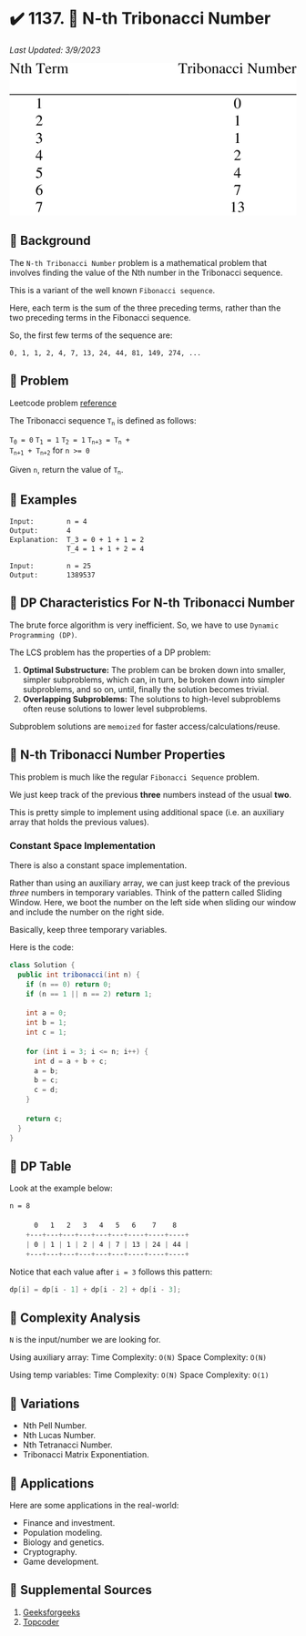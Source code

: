 # :heavy_check_mark: 1137. :green_book: N-th Tribonacci Number
*Last Updated: 3/9/2023*

![Image of the coin change ii problem](../../images/lc-solutions/dynamic-programming/nth-tribonacci-number.png)

## :round_pushpin: Background
The `N-th Tribonacci Number` problem is a mathematical problem that involves finding the value of the Nth number in the Tribonacci sequence.

This is a variant of the well known `Fibonacci sequence`.

Here, each term is the sum of the three preceding terms, rather than the two preceding terms in the Fibonacci sequence.

So, the first few terms of the sequence are:

```
0, 1, 1, 2, 4, 7, 13, 24, 44, 81, 149, 274, ...
```

## :round_pushpin: Problem
Leetcode problem [reference](https://leetcode.com/problems/coin-change-ii/)

The Tribonacci sequence <code>T<sub>n</sub></code> is defined as follows:

<code>T<sub>0</sub> = 0</code>
<code>T<sub>1</sub> = 1</code>
<code>T<sub>2</sub> = 1</code>
<code>T<sub>n+3</sub> = T<sub>n</sub> + T<sub>n+1</sub> + T<sub>n+2</sub></code> for `n >= 0`

Given `n`, return the value of <code>T<sub>n</sub></code>.

## :round_pushpin: Examples
```
Input:        n = 4
Output:       4
Explanation:  T_3 = 0 + 1 + 1 = 2
              T_4 = 1 + 1 + 2 = 4
```

```
Input:        n = 25
Output:       1389537
```

## :round_pushpin: DP Characteristics For N-th Tribonacci Number
The brute force algorithm is very inefficient. So, we have to use `Dynamic Programming (DP)`.

The LCS problem has the properties of a DP problem:
1. **Optimal Substructure:** The problem can be broken down into smaller, simpler subproblems, which can, in turn, be broken down into simpler subproblems, and so on, until, finally the solution becomes trivial.
2. **Overlapping Subproblems:** The solutions to high-level subproblems often reuse solutions to lower level subproblems.

Subproblem solutions are `memoized` for faster access/calculations/reuse.

## :round_pushpin: N-th Tribonacci Number Properties
This problem is much like the regular `Fibonacci Sequence` problem.

We just keep track of the previous **three** numbers instead of the usual **two**.

This is pretty simple to implement using additional space (i.e. an auxiliary array that holds the previous values).

### Constant Space Implementation
There is also a constant space implementation.

Rather than using an auxiliary array, we can just keep track of the previous *three* numbers in temporary variables. Think of the pattern called Sliding Window. Here, we boot the number on the left side when sliding our window and include the number on the right side.

Basically, keep three temporary variables.

Here is the code:

```java
class Solution {
  public int tribonacci(int n) {
    if (n == 0) return 0;
    if (n == 1 || n == 2) return 1;

    int a = 0;
    int b = 1;
    int c = 1;

    for (int i = 3; i <= n; i++) {
      int d = a + b + c;
      a = b;
      b = c;
      c = d;
    }

    return c;
  }
}
```

## :round_pushpin: DP Table
Look at the example below:

```css
n = 8

      0   1   2   3   4   5   6    7    8
    +---+---+---+---+---+---+----+----+----+
    | 0 | 1 | 1 | 2 | 4 | 7 | 13 | 24 | 44 |
    +---+---+---+---+---+---+----+----+----+
```

Notice that each value after `i = 3` follows this pattern:

```java
dp[i] = dp[i - 1] + dp[i - 2] + dp[i - 3];
```

## :round_pushpin: Complexity Analysis
`N` is the input/number we are looking for.

Using auxiliary array:
Time Complexity: `O(N)`
Space Complexity: `O(N)`

Using temp variables:
Time Complexity: `O(N)`
Space Complexity: `O(1)`

## :round_pushpin: Variations
- Nth Pell Number.
- Nth Lucas Number.
- Nth Tetranacci Number.
- Tribonacci Matrix Exponentiation.

## :round_pushpin: Applications
Here are some applications in the real-world:
- Finance and investment.
- Population modeling.
- Biology and genetics.
- Cryptography.
- Game development.

## :round_pushpin: Supplemental Sources

1. [Geeksforgeeks](https://www.geeksforgeeks.org/tribonacci-numbers/)
2. [Topcoder](https://www.topcoder.com/thrive/articles/n-th-tribonacci-number)
